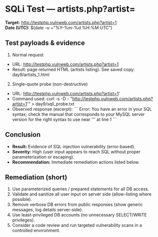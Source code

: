 # SQLi Test — artists.php?artist=<id>

**Target:** http://testphp.vulnweb.com/artists.php?artist=1  
**Date (UTC):** $(date -u +"%Y-%m-%d %H:%M UTC")

## Test payloads & evidence

1. Normal request
- URL: http://testphp.vulnweb.com/artists.php?artist=1
- Result: page returned HTML (artists listing). See saved copy: day9/artists_1.html

2. Single-quote probe (non-destructive)
- URL: http://testphp.vulnweb.com/artists.php?artist=1'
- Command used: curl -s -D - "http://testphp.vulnweb.com/artists.php?artist=1'" > day9/sqli_probe.txt
- Observed response (excerpt):
\`\`\`
Error: You have an error in your SQL syntax; check the manual that corresponds to your MySQL server version for the right syntax to use near ''' at line 1
\`\`\`

## Conclusion
- **Result:** Evidence of SQL injection vulnerability (error-based).  
- **Severity:** High (user input appears to reach SQL without proper parameterization or escaping).  
- **Recommendation:** Immediate remediation actions listed below.

## Remediation (short)
1. Use parameterized queries / prepared statements for all DB access.  
2. Validate and sanitize all user input on server side (allow-listing where possible).  
3. Remove verbose DB errors from public responses (show generic messages, log details server-side).  
4. Use least-privileged DB accounts (no unnecessary SELECT/WRITE privileges).  
5. Consider a code review and run targeted vulnerability scans in a controlled environment.

